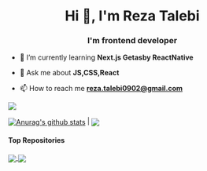 
 
 <h1 align="center">Hi 👋, I'm Reza Talebi</h1>
<h3 align="center">I'm frontend developer</h3>


- 🌱 I’m currently learning **Next.js Getasby ReactNative**

- 💬 Ask me about **JS,CSS,React**

- 📫 How to reach me **reza.talebi0902@gmail.com**



<a href="https://skillicons.dev">
    <img src="https://skillicons.dev/icons?i=js,react,redux,html,css,bootstrap,git,sass" />
  </a>



 <a href="https://github.com/reza-talebii/github-readme-stats"><img align="center" src="https://github-readme-stats.vercel.app/api?username=reza-talebii&show_icons=true&include_all_commits=true&theme=gruvbox&hide_border=true" alt="Anurag's github stats" /></a> | <a href="https://github.com/reza-talebii/github-readme-stats"><img align="center" src="https://github-readme-stats.vercel.app/api/top-langs/?username=reza-talebii&layout=compact&theme=radical&hide_border=true" /></a> 



#### Top Repositories


<a href="https://github.com/reza-talebii/crpyocurrency-app">
  <img align="center" src="https://github-readme-stats.vercel.app/api/pin/?username=reza-talebii&repo=crpyocurrency-app" />
</a>

<a href="https://github.com/reza-talebii/crpyocurrency-app">
  <img align="center" src="https://github-readme-stats.vercel.app/api/pin/?username=reza-talebii&repo=crpyocurrency-app" />

</a>


